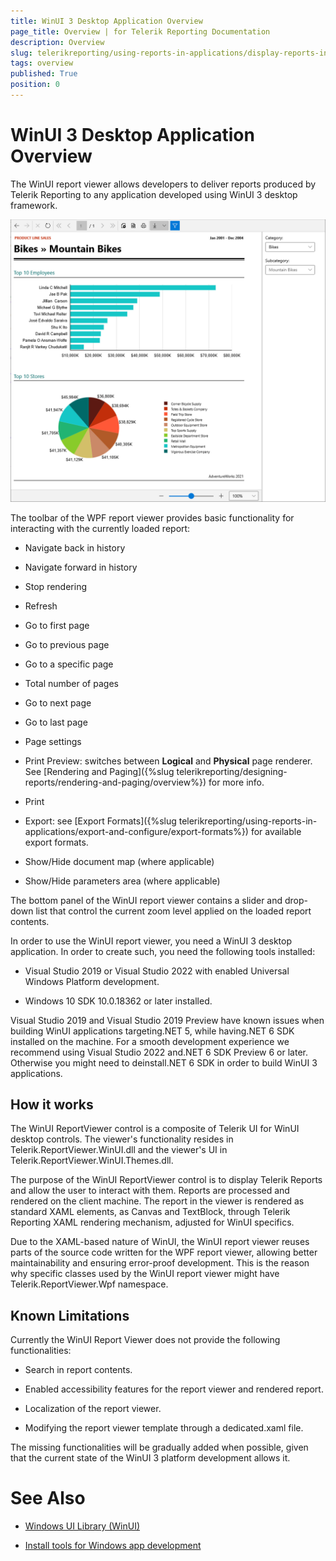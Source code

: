 ```yaml
---
title: WinUI 3 Desktop Application Overview
page_title: Overview | for Telerik Reporting Documentation
description: Overview
slug: telerikreporting/using-reports-in-applications/display-reports-in-applications/winui-3-desktop-application/overview
tags: overview
published: True
position: 0
---
```


# WinUI 3 Desktop Application Overview



The WinUI report viewer allows developers to deliver reports produced by Telerik Reporting to any application developed using WinUI 3 desktop framework.         

  ![winui-report-viewer](images/WinUIReportViewer/winui-report-viewer.png)

The toolbar of the WPF report viewer provides basic functionality for interacting           with the currently loaded report:         

* Navigate back in history

* Navigate forward in history

* Stop rendering

* Refresh

* Go to first page

* Go to previous page

* Go to a specific page

* Total number of pages

* Go to next page

* Go to last page

* Page settings

* Print Preview: switches between __Logical__ and __Physical__ page renderer. See [Rendering and Paging]({%slug telerikreporting/designing-reports/rendering-and-paging/overview%}) for more info.             

* Print

* Export: see [Export Formats]({%slug telerikreporting/using-reports-in-applications/export-and-configure/export-formats%}) for available export formats.             

* Show/Hide document map (where applicable)

* Show/Hide parameters area (where applicable)

The bottom panel of the WinUI report viewer contains a slider and drop-down list that control the current zoom level applied on the loaded report contents.         

In order to use the WinUI report viewer, you need a WinUI 3 desktop application. In order to create such, you need the following tools installed:         

* Visual Studio 2019 or Visual Studio 2022 with enabled Universal Windows Platform development.

* Windows 10 SDK 10.0.18362 or later installed.

Visual Studio 2019 and Visual Studio 2019 Preview have known issues when building WinUI applications targeting.NET 5, while having.NET 6 SDK installed on the machine.           For a smooth development experience we recommend using Visual Studio 2022 and.NET 6 SDK Preview 6 or later. Otherwise you might need to deinstall.NET 6 SDK in order to build WinUI 3 applications.         

## How it works

The WinUI ReportViewer control is a composite of Telerik UI for WinUI desktop controls.           The viewer's functionality resides in Telerik.ReportViewer.WinUI.dll and the viewer's UI in Telerik.ReportViewer.WinUI.Themes.dll.         

The purpose of the WinUI ReportViewer control is to display Telerik Reports and allow the user to interact with them.           Reports are processed and rendered on the client machine. The report in the viewer is rendered as standard XAML elements,           as Canvas and TextBlock, through Telerik Reporting XAML rendering mechanism, adjusted for WinUI specifics.         

Due to the XAML-based nature of WinUI, the WinUI report viewer reuses parts of the source code written for the WPF report viewer, allowing better maintainability and ensuring error-proof development.           This is the reason why specific classes used by the WinUI report viewer might have Telerik.ReportViewer.Wpf namespace.         

## Known Limitations

Currently the WinUI Report Viewer does not provide the following functionalities:         

* Search in report contents.

* Enabled accessibility features for the report viewer and rendered report.

* Localization of the report viewer.

* Modifying the report viewer template through a dedicated.xaml file.             

The missing functionalities will be gradually added when possible, given that the current state of the WinUI 3 platform development allows it.

# See Also

 

* [Windows UI Library (WinUI)](https://docs.microsoft.com/en-us/windows/apps/winui/)

 

* [Install tools for Windows app development](https://docs.microsoft.com/en-us/windows/apps/windows-app-sdk/set-up-your-development-environment#required-workloads-and-components)

